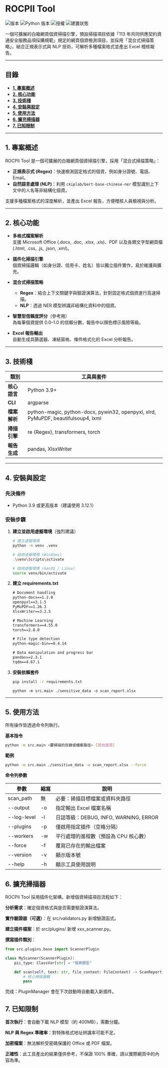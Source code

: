 # ROCPII Tool

![版本](https://img.shields.io/badge/version-1.0.0-blue)
![Python 版本](https://img.shields.io/badge/python-3.9+-brightgreen)
![授權](https://img.shields.io/badge/license-MIT-lightgrey)
![建置狀態](https://img.shields.io/badge/build-passing-success)

一個可擴展的白箱網頁個資掃描引擎，預設掃描項目依據「113 年共同供應契約資通安全服務品項採購規範」規定的網頁個資檢測項目，並採用「混合式掃描策略」，結合正規表示式與 NLP 技術，可解析多種檔案格式並產出 Excel 稽核報告。

---

## **目錄**

* [**1. 專案概述**](#1-專案概述)
* [**2. 核心功能**](#2-核心功能)
* [**3. 技術棧**](#3-技術棧)
* [**4. 安裝與設定**](#4-安裝與設定)
* [**5. 使用方法**](#5-使用方法)
* [**6. 擴充掃描器**](#6-擴充掃描器)
* [**7. 已知限制**](#7-已知限制)

---

## **1. 專案概述**

ROCPII Tool 是一個可擴展的白箱網頁個資掃描引擎，採用「混合式掃描策略」：
- **正規表示式 (Regex)**：快速檢測固定格式的個資，例如身分證號、電話、Email。
- **自然語言處理 (NLP)**：利用 `ckiplab/bert-base-chinese-ner` 模型識別上下文中的人名等非結構化個資。

支援多種檔案格式的深度解析，並產出 Excel 報告，方便稽核人員檢視與分析。

---

## **2. 核心功能**

* **多格式檔案解析**  
  支援 Microsoft Office (.docx, .doc, .xlsx, .xls)、PDF 以及各類文字型網頁檔 (.html, .css, .js, .json, .xml)。

* **插件化掃描引擎**  
  個資掃描邏輯（如身分證、信用卡、姓名）皆以獨立插件實作，易於維護與擴充。

* **混合式掃描策略**  
  - **Regex**：結合上下文關鍵字與驗證演算法，針對固定格式個資進行高速掃描。  
  - **NLP**：透過 NER 模型辨識非結構化資料中的個資。

* **智慧型信賴度評分**（參考用）  
  為每筆個資提供 0.0–1.0 的信賴分數，報告中以顏色標示風險等級。

* **Excel 報告輸出**  
  自動生成具篩選器、凍結窗格、條件格式化的 Excel 分析報告。

---

## **3. 技術棧**

| 類別          | 工具與套件 |
| ------------- | -------- |
| **核心語言** | Python 3.9+ |
| **CLI** | argparse |
| **檔案解析** | python-magic, python-docx, pywin32, openpyxl, xlrd, PyMuPDF, beautifulsoup4, lxml |
| **掃描引擎** | re (Regex), transformers, torch |
| **報告生成** | pandas, XlsxWriter |

---

## **4. 安裝與設定**

### **先決條件**
- Python 3.9 或更高版本（建議使用 3.12.1）

### **安裝步驟**

1. **建立並啟用虛擬環境**（強烈建議）
    ```bash
    # 建立虛擬環境
    python -m venv .venv

    # 啟用虛擬環境 (Windows)
    .\venv\Scripts\activate

    # 啟用虛擬環境 (macOS / Linux)
    source venv/bin/activate
    ```

2. **建立 requirements.txt**
    ```txt
    # Document handling
    python-docx==1.2.0
    openpyxl==3.1.5
    PyMuPDF==1.26.3
    XlsxWriter==3.2.5
    
    # Machine Learning
    transformers==4.55.0
    torch==2.8.0
    
    # File type detection
    python-magic-bin==0.4.14
    
    # Data manipulation and progress bar
    pandas==2.3.1
    tqdm==4.67.1
    ```

3. **安裝依賴套件**
    ```bash
    pip install -r requirements.txt
    ```
    ```
    python -m src.main ./sensitive_data -o scan_report.xlsx
    ```
---

## **5. 使用方法**

所有操作皆透過命令列執行。

**基本指令**
```bash
python -m src.main <要掃描的目錄或檔案路徑> [其他選項]
```
**範例**

```bash
python -m src.main ./sensitive_data -o scan_report.xlsx --force
```
**命令列參數**

|參數            |縮寫       |說明        |
| ------------- | -------- | --------- |
|scan_path	|無	|必要：掃描目標檔案或資料夾路徑|
|--output	|-o	|指定輸出 Excel 檔案名稱|
|--log-level	|-l	|日誌等級：DEBUG, INFO, WARNING, ERROR|
|--plugins	|-p	|僅啟用指定插件（空格分隔）|
|--workers	|-w	|平行處理的進程數（預設為 CPU 核心數）|
|--force	|-f	|覆寫已存在的輸出檔案|
|--version	|-v	|顯示版本號|
|--help	|-h	|顯示工具使用說明|

## **6. 擴充掃描器**
ROCPII Tool 採用插件化架構，新增個資掃描項目流程如下：

**分析需求**：確定個資格式與是否需要驗證演算法。

**實作驗證器（可選）**：在 src/validators.py 新增驗證函式。

**建立插件檔案**：於 src/plugins/ 新增 xxx_scanner.py。

**撰寫插件類別**：

```python
from src.plugins.base import ScannerPlugin

class MyScanner(ScannerPlugin):
    pii_type: ClassVar[str] = "個資類型"

    def scan(self, text: str, file_context: FileContext) -> ScanReport:
        # 核心掃描邏輯
        pass
```
完成：PluginManager 會在下次啟動時自動載入新插件。

## **7. 已知限制**
**首次執行**：會自動下載 NLP 模型（約 400MB），需數分鐘。

**NLP 與 Regex 準確率**：對特殊格式地址辨識率可能不足。

**加密檔案**：無法解析受密碼保護的 Office 或 PDF 檔案。

**正確性**：此工具產出的結果僅供參考，不保證 100% 準確，請以實際網頁中的內容為準。
